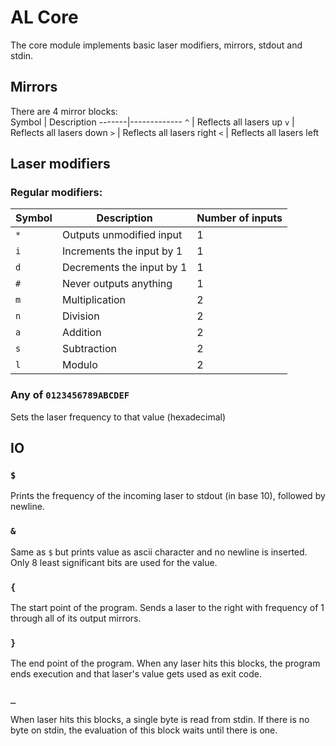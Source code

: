# AL Core
The core module implements basic laser modifiers, mirrors, stdout and stdin.

## Mirrors

There are 4 mirror blocks:  
Symbol | Description
-------|-------------
`^`    | Reflects all lasers up
`v`    | Reflects all lasers down
`>`    | Reflects all lasers right
`<`    | Reflects all lasers left

## Laser modifiers

### Regular modifiers:
Symbol | Description               | Number of inputs
-------|---------------------------|------------------
`*`    | Outputs unmodified input  | 1
`i`    | Increments the input by 1 | 1
`d`    | Decrements the input by 1 | 1
`#`    | Never outputs anything    | 1
`m`    | Multiplication            | 2
`n`    | Division                  | 2
`a`    | Addition                  | 2
`s`    | Subtraction               | 2
`l`    | Modulo                    | 2

### Any of `0123456789ABCDEF`
Sets the laser frequency to that value (hexadecimal)  

## IO

### `$`
Prints the frequency of the incoming laser to stdout (in base 10), followed by newline.

### `&`
Same as `$` but prints value as ascii character and no newline is inserted.  
Only 8 least significant bits are used for the value.

### `{`
The start point of the program. Sends a laser to the right with frequency of 1 through all of its output mirrors.

### `}`
The end point of the program. When any laser hits this blocks, the program ends execution and that laser's value gets used as exit code.

### `_`
When laser hits this blocks, a single byte is read from stdin. If there is no byte on stdin, the evaluation of this block waits until there is one.

